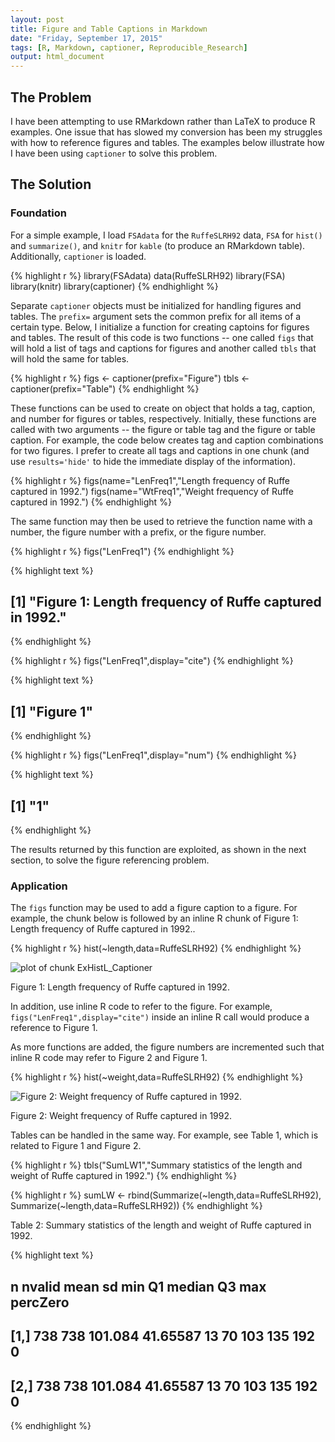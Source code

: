 ```yaml
---
layout: post
title: Figure and Table Captions in Markdown
date: "Friday, September 17, 2015"
tags: [R, Markdown, captioner, Reproducible_Research]
output: html_document
---
```





## The Problem

I have been attempting to use RMarkdown rather than LaTeX to produce R examples.  One issue that has slowed my conversion has been my struggles with how to reference figures and tables.  The examples below illustrate how I have been using `captioner` to solve this problem.

## The Solution

### Foundation

For a simple example, I load `FSAdata` for the `RuffeSLRH92` data, `FSA` for `hist()` and `summarize()`, and `knitr` for `kable` (to produce an RMarkdown table).  Additionally, `captioner` is loaded.

{% highlight r %}
library(FSAdata)
data(RuffeSLRH92)
library(FSA)
library(knitr)
library(captioner)
{% endhighlight %}

Separate `captioner` objects must be initialized for handling figures and tables.  The `prefix=` argument sets the common prefix for all items of a certain type.  Below, I initialize a function for creating captoins for figures and tables.  The result of this code is two functions -- one called `figs` that will hold a list of tags and captions for figures and another called `tbls` that will hold the same for tables.

{% highlight r %}
figs <- captioner(prefix="Figure")
tbls <- captioner(prefix="Table")
{% endhighlight %}

These functions can be used to create on object that holds a tag, caption, and number for figures or tables, respectively.  Initially, these functions are called with two arguments -- the figure or table tag and the figure or table caption.  For example, the code below creates tag and caption combinations for two figures.  I prefer to create all tags and captions in one chunk (and use `results='hide'` to hide the immediate display of the information).

{% highlight r %}
figs(name="LenFreq1","Length frequency of Ruffe captured in 1992.")
figs(name="WtFreq1","Weight frequency of Ruffe captured in 1992.")
{% endhighlight %}

The same function may then be used to retrieve the function name with a number, the figure number with a prefix, or the figure number.

{% highlight r %}
figs("LenFreq1")
{% endhighlight %}



{% highlight text %}
## [1] "Figure  1: Length frequency of Ruffe captured in 1992."
{% endhighlight %}



{% highlight r %}
figs("LenFreq1",display="cite")
{% endhighlight %}



{% highlight text %}
## [1] "Figure  1"
{% endhighlight %}



{% highlight r %}
figs("LenFreq1",display="num")
{% endhighlight %}



{% highlight text %}
## [1] "1"
{% endhighlight %}

The results returned by this function are exploited, as shown in the next section, to solve the figure referencing problem.

### Application

The `figs` function may be used to add a figure caption to a figure.  For example, the chunk below is followed by an inline R chunk of Figure  1: Length frequency of Ruffe captured in 1992..

{% highlight r %}
hist(~length,data=RuffeSLRH92)
{% endhighlight %}

![plot of chunk ExHistL_Captioner](http://derekogle.com/fishR/figures/ExHistL_Captioner-1.png) 

Figure  1: Length frequency of Ruffe captured in 1992.

In addition, use inline R code to refer to the figure.  For example, `figs("LenFreq1",display="cite")` inside an inline R call would produce a reference to Figure  1.

As more functions are added, the figure numbers are incremented such that inline R code may refer to Figure  2 and Figure  1.


{% highlight r %}
hist(~weight,data=RuffeSLRH92)
{% endhighlight %}

![Figure  2: Weight frequency of Ruffe captured in 1992.](http://derekogle.com/fishR/figures/ExHistW_Captioner-1.png) 

Figure  2: Weight frequency of Ruffe captured in 1992.

Tables can be handled in the same way.  For example, see Table  1, which is related to Figure  1 and Figure  2.

{% highlight r %}
tbls("SumLW1","Summary statistics of the length and weight of Ruffe captured in 1992.")
{% endhighlight %}


{% highlight r %}
sumLW <- rbind(Summarize(~length,data=RuffeSLRH92),
               Summarize(~length,data=RuffeSLRH92))
{% endhighlight %}

Table  2: Summary statistics of the length and weight of Ruffe captured in 1992.


{% highlight text %}
##        n nvalid    mean       sd min Q1 median  Q3 max percZero
## [1,] 738    738 101.084 41.65587  13 70    103 135 192        0
## [2,] 738    738 101.084 41.65587  13 70    103 135 192        0
{% endhighlight %}

